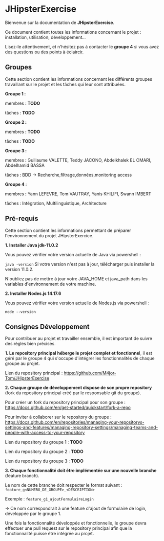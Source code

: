 # JHipsterExercise

Bienvenue sur la documentation de **JHipsterExercise**.

Ce document contient toutes les informations concernant le projet : installation, utilisation, développement...

Lisez-le attentivement, et n'hésitez pas à contacter le **groupe 4** si vous avez des questions ou des points à éclaircir.


## Groupes

Cette section contient les informations concernant les différents groupes travaillant sur le projet et les tâches qui leur sont attribuées.

**Groupe 1 :**

membres : **TODO**

tâches : **TODO**

**Groupe 2 :**

membres : **TODO**

tâches : **TODO**

**Groupe 3 :**

membres : Guillaume VALETTE, Teddy JACONO, Abdelkhalek EL OMARI, Abdelhamid BASSA

tâches : BDD -> Recherche,filtrage,données,monitoring access

**Groupe 4 :**

membres : Yann LEFEVRE, Tom VAUTRAY, Yanis KHILIFI, Swann IMBERT

tâches : Intégration, Multilinguistique, Architecture

## Pré-requis

Cette section contient les informations permettant de préparer l'environnement du projet JHipsterExercice.

**1. Installer Java jdk-11.0.2**

Vous pouvez vérifier votre version actuelle de Java via powershell :

`java -version`
Si votre version n'est pas à jour, télécharger puis installer la version 11.0.2.

N'oubliez pas de mettre à jour votre JAVA_HOME et java_path dans les variables d'environnement de votre machine.

**2. Installer Nodes.js 14.17.6**

Vous pouvez vérifier votre version actuelle de Nodes.js via powershell :

`node --version`

## Consignes Développement
Pour contribuer au projet et travailler ensemble, il est important de suivre des règles bien précises.

**1. Le repository principal héberge le projet complet et fonctionnel**,  il est géré par le groupe 4 qui s'occupe d'intégrer les fonctionnalités de chaque groupe au projet.

Lien du repository principal : https://github.com/M4jor-Tom/JHipsterExercise

**2. Chaque groupe de développement dispose de son propre repository**  (fork du repository principal  créé par le responsable git du groupe).

Pour créer un fork du repository principal pour son groupe : https://docs.github.com/en/get-started/quickstart/fork-a-repo

Pour inviter à collaborer sur le repository du groupe : https://docs.github.com/en/repositories/managing-your-repositorys-settings-and-features/managing-repository-settings/managing-teams-and-people-with-access-to-your-repository

Lien du repository du groupe 1 : **TODO**

Lien du repository du groupe 2 : **TODO**

Lien du repository du groupe 3 : **TODO**

**3. Chaque fonctionnalité doit être implémentée sur une nouvelle branche** (feature branch).

Le nom de cette branche doit respecter le format suivant : `feature_g<NUMERO_DE_GROUPE>_<DESCRIPTION>`

Exemple : `feature_g1_ajoutFormulaireLogin`

-> Ce nom correspondrait à une feature d'ajout de formulaire de login, développée par le groupe 1.

Une fois la fonctionnalité développée et fonctionnelle, le groupe devra effectuer une pull request sur le repository principal afin que la fonctionnalité puisse être intégrée au projet.
